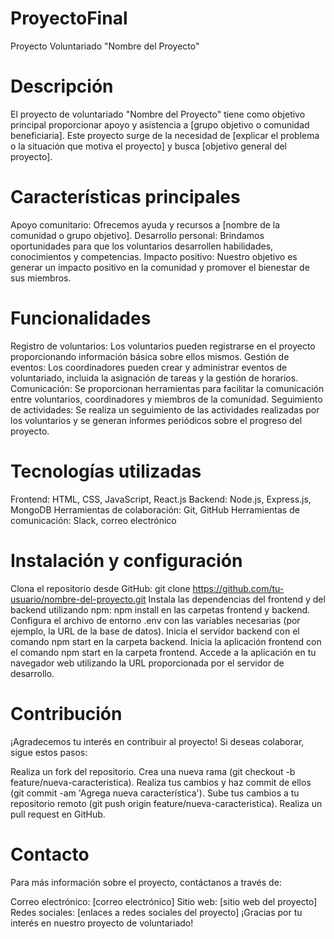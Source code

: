 # ProyectoFinal

Proyecto Voluntariado "Nombre del Proyecto"

# Descripción
El proyecto de voluntariado "Nombre del Proyecto" tiene como objetivo principal proporcionar apoyo y asistencia a [grupo objetivo o comunidad beneficiaria]. Este proyecto surge de la necesidad de [explicar el problema o la situación que motiva el proyecto] y busca [objetivo general del proyecto].

# Características principales

Apoyo comunitario: Ofrecemos ayuda y recursos a [nombre de la comunidad o grupo objetivo].
Desarrollo personal: Brindamos oportunidades para que los voluntarios desarrollen habilidades, conocimientos y competencias.
Impacto positivo: Nuestro objetivo es generar un impacto positivo en la comunidad y promover el bienestar de sus miembros.


# Funcionalidades
Registro de voluntarios: Los voluntarios pueden registrarse en el proyecto proporcionando información básica sobre ellos mismos.
Gestión de eventos: Los coordinadores pueden crear y administrar eventos de voluntariado, incluida la asignación de tareas y la gestión de horarios.
Comunicación: Se proporcionan herramientas para facilitar la comunicación entre voluntarios, coordinadores y miembros de la comunidad.
Seguimiento de actividades: Se realiza un seguimiento de las actividades realizadas por los voluntarios y se generan informes periódicos sobre el progreso del proyecto.

# Tecnologías utilizadas
Frontend: HTML, CSS, JavaScript, React.js
Backend: Node.js, Express.js, MongoDB
Herramientas de colaboración: Git, GitHub
Herramientas de comunicación: Slack, correo electrónico

# Instalación y configuración
Clona el repositorio desde GitHub: git clone https://github.com/tu-usuario/nombre-del-proyecto.git
Instala las dependencias del frontend y del backend utilizando npm: npm install en las carpetas frontend y backend.
Configura el archivo de entorno .env con las variables necesarias (por ejemplo, la URL de la base de datos).
Inicia el servidor backend con el comando npm start en la carpeta backend.
Inicia la aplicación frontend con el comando npm start en la carpeta frontend.
Accede a la aplicación en tu navegador web utilizando la URL proporcionada por el servidor de desarrollo.

# Contribución
¡Agradecemos tu interés en contribuir al proyecto! Si deseas colaborar, sigue estos pasos:

Realiza un fork del repositorio.
Crea una nueva rama (git checkout -b feature/nueva-caracteristica).
Realiza tus cambios y haz commit de ellos (git commit -am 'Agrega nueva característica').
Sube tus cambios a tu repositorio remoto (git push origin feature/nueva-caracteristica).
Realiza un pull request en GitHub.

# Contacto
Para más información sobre el proyecto, contáctanos a través de:

Correo electrónico: [correo electrónico]
Sitio web: [sitio web del proyecto]
Redes sociales: [enlaces a redes sociales del proyecto]
¡Gracias por tu interés en nuestro proyecto de voluntariado!
